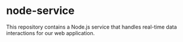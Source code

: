 # node-service
  This repository contains a Node.js service that handles real-time data interactions for our web application.
